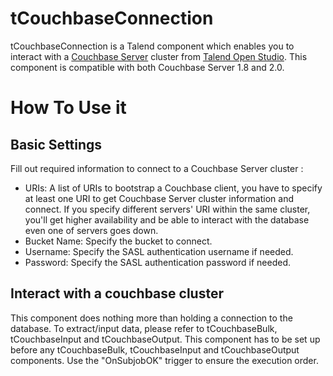 tCouchbaseConnection
====================

tCouchbaseConnection is a Talend component which enables you to interact with a [Couchbase Server](http://www.talend.com/products/open-studio-di.php) cluster from [Talend Open Studio](http://www.talend.com/products/open-studio-di.php).
This component is compatible with both Couchbase Server 1.8 and 2.0.

How To Use it
==============

Basic Settings
---------------
Fill out required information to connect to a Couchbase Server cluster :

- URIs: A list of URIs to bootstrap a Couchbase client, you have to specify at least one URI to get Couchbase Server cluster information and connect. If you specify different servers' URI within the same cluster, you'll get higher availability and be able to interact with the database even one of servers goes down.
- Bucket Name: Specify the bucket to connect.
- Username: Specify the SASL authentication username if needed.
- Password: Specify the SASL authentication password if needed. 

Interact with a couchbase cluster
------------------------------------------------------
This component does nothing more than holding a connection to the database. 
To extract/input data, please refer to tCouchbaseBulk, tCouchbaseInput and tCouchbaseOutput.
This component has to be set up before any tCouchbaseBulk, tCouchbaseInput and tCouchbaseOutput components. Use the "OnSubjobOK" trigger to ensure the execution order.
